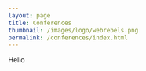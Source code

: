 ```yaml
---
layout: page
title: Conferences
thumbnail: /images/logo/webrebels.png
permalink: /conferences/index.html
---
```


Hello